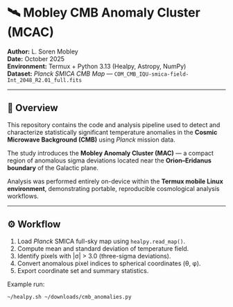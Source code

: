 # 🛰️ Mobley CMB Anomaly Cluster (MCAC)

**Author:** L. Soren Mobley  
**Date:** October 2025  
**Environment:** Termux + Python 3.13 (Healpy, Astropy, NumPy)  
**Dataset:** *Planck SMICA CMB Map* — `COM_CMB_IQU-smica-field-Int_2048_R2.01_full.fits`

---

## 📘 Overview

This repository contains the code and analysis pipeline used to detect and characterize statistically significant temperature anomalies in the **Cosmic Microwave Background (CMB)** using *Planck* mission data.  

The study introduces the **Mobley Anomaly Cluster (MAC)** — a compact region of anomalous sigma deviations located near the **Orion–Eridanus boundary** of the Galactic plane.  

Analysis was performed entirely on-device within the **Termux mobile Linux environment**, demonstrating portable, reproducible cosmological analysis workflows.

---

## ⚙️ Workflow

1. Load *Planck* SMICA full-sky map using `healpy.read_map()`.  
2. Compute mean and standard deviation of temperature field.  
3. Identify pixels with |σ| > 3.0 (three-sigma deviations).  
4. Convert anomalous pixel indices to spherical coordinates (θ, φ).  
5. Export coordinate set and summary statistics.  

Example run:
```bash
~/healpy.sh ~/downloads/cmb_anomalies.py
